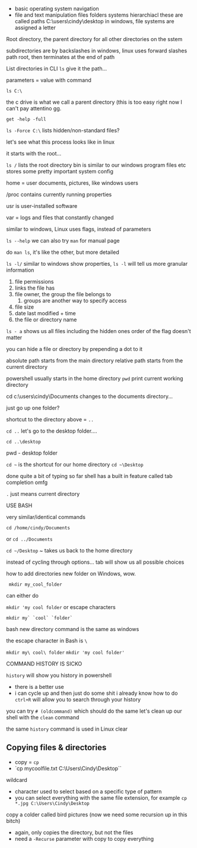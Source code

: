 - basic operating system navigation
- file and text manipulation
files folders systems hierarchiacl 
these are called paths
C:\users\cindy\desktop
in windows, file systems are assigned a letter

Root directory, the parent directory for all other directories on the sstem

subdirectories are by backslashes in windows, linux uses forward slashes
path root, then terminates at the end of path

List directories in CLI
`ls` give it the path...

parameters = value with command

`ls C:\`

the c drive is what we call a parent directory (this is too easy right now I can't pay attentino gg.

`get -help -full`

`ls -Force C:\`
lists hidden/non-standard files?

let's see what this process looks like in linux

it starts with the root...

`ls /`
lists the root directory
bin is similar to our windows program files
etc stores some pretty important system config

home = user documents, pictures, like windows users

/proc contains currently running properties

usr is user-installed software

var = logs and files that constantly changed

similar to windows, Linux uses flags, instead of parameters

`ls --help`
we can also try `man` for manual page

do `man ls`, it's like the other, but more detailed

`ls -l/`
similar to windows show properties, `ls -l` will tell us more granular information

1. file permissions
2. links the file has
3. file owner, the group the file belongs to
	1. groups are another way to specify access
4. file size
5. date last modified + time
6. the file or directory name

`ls - a` shows us all files including the hidden ones
order of the flag doesn't matter

you can hide a file or directory by prepending a dot to it

absolute path starts from the main directory
relative path starts from the current directory

powershell usually starts in the home directory
`pwd` print current working directory

cd c:\users\cindy\Documents
	changes to the documents directory...

just go up one folder?

shortcut to the directory above = `..`

`cd ..`
let's go to the desktop folder....

`cd ..\desktop`

pwd - desktop folder

`cd ~` is the shortcut for our home directory
`cd ~\Desktop`

done quite a bit of typing so far
shell has a built in feature called tab completion omfg

`.` just means current directory

USE BASH

very similar/identical commands

`cd /home/cindy/Documents`

or `cd ../Documents`

`cd ~/Desktop` ~ takes us back to the home directory

instead of cycling through options... tab will show us all possible choices

how to add directories 
new folder on Windows, wow.

` mkdir my_cool_folder`

can either do

`mkdir 'my cool folder`
or escape characters
```
mkdir my` `cool` `folder`
```

bash new directory command is the same as windows

the escape character in Bash is `\`

`mkdir my\ cool\ folder`
`mkdir 'my cool folder'`

COMMAND HISTORY IS SICKO

`history` will show you history in powershell

- there is a better use
- i can cycle up and then just do some shit i already know how to do
`ctrl+R` will allow you to search through your history

you can try `# (oldcommand)` which should do the same
let's clean up our shell with the `clean` command

the same `history` command is used in Linux
clear

## Copying files & directories
- copy = `cp`
- `cp mycoolfile.txt C:\Users\Cindy\Desktop``

wildcard 
- character used to select based on a specific type of pattern
- you can select everything with the same file extension, for example
`cp *.jpg C:\Users\Cindy\Desktop`

copy a colder called bird pictures (now we need some recursion up in this bitch)
- again, only copies the directory, but not the files
- need a `-Recurse` parameter with copy to copy everything


